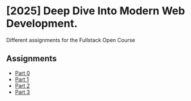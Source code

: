 # [2025] Deep Dive Into Modern Web Development.
Different assignments for the Fullstack Open Course

## Assignments

- [Part 0](part0)
- [Part 1](part1)
- [Part 2](part2)
- [Part 3](part3)